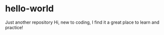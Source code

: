 # hello-world
Just another repository
Hi, new to coding, I find it a great place to learn and practice!
